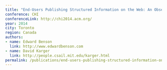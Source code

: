 ```yaml
---
title: "End-Users Publishing Structured Information on the Web: An Observational Study of What, Why, and How"
conference: CHI
conferenceLink: http://chi2014.acm.org/
year: 2014
city: Toronto
region: Canada
authors:
- name: Edward Benson
  link: http://www.edwardbenson.com
- name: David Karger
  link: http://people.csail.mit.edu/karger.html
permalink: /publications/end-users-publishing-structured-information-on-the-web/
---
```

